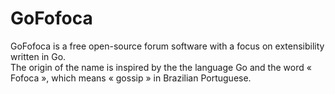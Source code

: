 # GoFofoca

GoFofoca is a free open-source forum software with a focus on extensibility written in Go.   
The origin of the name is inspired by the the language Go and the word « Fofoca », which means « gossip » in Brazilian Portuguese.
